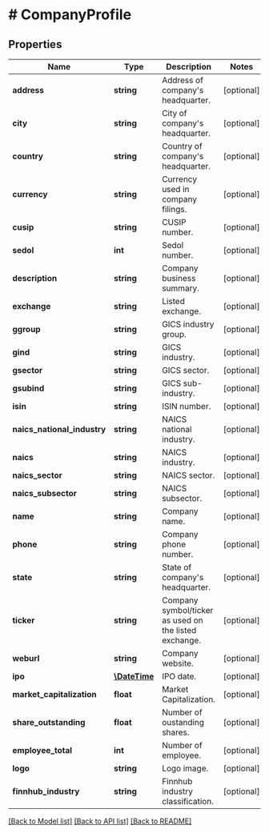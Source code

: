 # # CompanyProfile

## Properties

Name | Type | Description | Notes
------------ | ------------- | ------------- | -------------
**address** | **string** | Address of company&#39;s headquarter. | [optional] 
**city** | **string** | City of company&#39;s headquarter. | [optional] 
**country** | **string** | Country of company&#39;s headquarter. | [optional] 
**currency** | **string** | Currency used in company filings. | [optional] 
**cusip** | **string** | CUSIP number. | [optional] 
**sedol** | **int** | Sedol number. | [optional] 
**description** | **string** | Company business summary. | [optional] 
**exchange** | **string** | Listed exchange. | [optional] 
**ggroup** | **string** | GICS industry group. | [optional] 
**gind** | **string** | GICS industry. | [optional] 
**gsector** | **string** | GICS sector. | [optional] 
**gsubind** | **string** | GICS sub-industry. | [optional] 
**isin** | **string** | ISIN number. | [optional] 
**naics_national_industry** | **string** | NAICS national industry. | [optional] 
**naics** | **string** | NAICS industry. | [optional] 
**naics_sector** | **string** | NAICS sector. | [optional] 
**naics_subsector** | **string** | NAICS subsector. | [optional] 
**name** | **string** | Company name. | [optional] 
**phone** | **string** | Company phone number. | [optional] 
**state** | **string** | State of company&#39;s headquarter. | [optional] 
**ticker** | **string** | Company symbol/ticker as used on the listed exchange. | [optional] 
**weburl** | **string** | Company website. | [optional] 
**ipo** | [**\DateTime**](\DateTime.md) | IPO date. | [optional] 
**market_capitalization** | **float** | Market Capitalization. | [optional] 
**share_outstanding** | **float** | Number of oustanding shares. | [optional] 
**employee_total** | **int** | Number of employee. | [optional] 
**logo** | **string** | Logo image. | [optional] 
**finnhub_industry** | **string** | Finnhub industry classification. | [optional] 

[[Back to Model list]](../../README.md#documentation-for-models) [[Back to API list]](../../README.md#documentation-for-api-endpoints) [[Back to README]](../../README.md)


